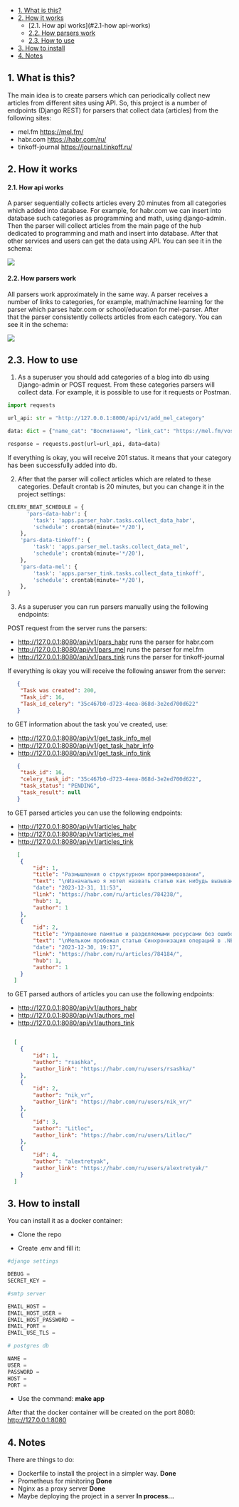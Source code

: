 + [1. What is this?](#1-what-is-this)
+ [2. How it works](#2-how-it-works)
  + [2.1. How api works](#2.1-how api-works)
  + [2.2. How parsers work](#2.2-how-parsers-work)
  + [2.3. How to use](#2.3-how-to-use)
+ [3. How to install](#3-how-to-install)
+ [4. Notes ](#4-notes )


## 1. What is this?

The main idea is to create parsers which can periodically collect new articles
from different sites using API. So, this project is a number of endpoints (Django REST) for parsers that collect data (articles) from the following sites:

+ mel.fm https://mel.fm/
+ habr.com https://habr.com/ru/
+ tinkoff-journal https://journal.tinkoff.ru/


## 2. How it works


#### 2.1. How api works

A parser sequentially collects articles every 20 minutes from all categories which added into database.
For example, for habr.com we can insert into database such categories as programming and math, using django-admin.
Then the parser will collect articles from the main page of the hub dedicated to programming and math and insert into database. 
After that other services and users can get the data using API.
You can see it in the schema:

![](https://github.com/iriskin77/Habr_parser_api/blob/master/images/dj_pars.png)

#### 2.2. How parsers work

All parsers work approximately in the same way. A parser receives a number of links to categories, for example,
math/machine learning for the parser which parses habr.com or school/education for mel-parser. After that the parser
consistently collects articles from each category. You can see it in the schema:

![](https://github.com/iriskin77/Habr_parser_api/blob/master/images/drf_api_parsers.png)

## 2.3. How to use

1) As a superuser you should add categories of a blog into db using Django-admin or POST request.
From these categories parsers will collect data.
For example, it is possible to use for it requests or Postman. 

```python
import requests

url_api: str = "http://127.0.0.1:8000/api/v1/add_mel_category"

data: dict = {"name_cat": "Воспитание", "link_cat": "https://mel.fm/vospitaniye"}

response = requests.post(url=url_api, data=data)

```
If everything is okay, you will receive 201 status. 
it means that your category has been successfully added into db.

2) After that the parser will collect articles which are related to these categories. 
Default crontab is 20 minutes, but you can change it in the project settings:

```python
CELERY_BEAT_SCHEDULE = {
      'pars-data-habr': {
        'task': 'apps.parser_habr.tasks.collect_data_habr',
        'schedule': crontab(minute='*/20'),
    },
    'pars-data-tinkoff': {
        'task': 'apps.parser_mel.tasks.collect_data_mel',
        'schedule': crontab(minute='*/20'),
    },
    'pars-data-mel': {
        'task': 'apps.parser_tink.tasks.collect_data_tinkoff',
        'schedule': crontab(minute='*/20'),
    },
}
```

3) As a superuser you can run parsers manually using the following endpoints:

POST request from the server runs the parsers:

+ http://127.0.0.1:8080/api/v1/pars_habr runs the parser for habr.com
+ http://127.0.0.1:8080/api/v1/pars_mel runs the parser for mel.fm
+ http://127.0.0.1:8080/api/v1/pars_tink runs the parser for tinkoff-journal

If everything is okay you will receive the following answer from the server:
```json
   {
    "Task was created": 200,
    "Task_id": 16,
    "Task_id_celery": "35c467b0-d723-4eea-868d-3e2ed700d622"
   }
```

to GET information about the task you`ve created, use:

+ http://127.0.0.1:8080/api/v1/get_task_info_mel
+ http://127.0.0.1:8080/api/v1/get_task_habr_info
+ http://127.0.0.1:8080/api/v1/get_task_info_tink

```json
   {
    "task_id": 16,
    "celery_task_id": "35c467b0-d723-4eea-868d-3e2ed700d622",
    "task_status": "PENDING",
    "task_result": null
   }
```

to GET parsed articles you can use the following endpoints:

+ http://127.0.0.1:8080/api/v1/articles_habr
+ http://127.0.0.1:8080/api/v1/articles_mel
+ http://127.0.0.1:8080/api/v1/articles_tink

```json
   [
    {
        "id": 1,
        "title": "Размышления о структурном программировании",
        "text": "\nИзначально я хотел назвать статью как нибудь вызывающе, например, \"Как наука может превращаться в религию\..."
        "date": "2023-12-31, 11:53",
        "link": "https://habr.com/ru/articles/784238/",
        "hub": 1,
        "author": 1
    },
    {
        "id": 2,
        "title": "Управление памятью и разделяемыми ресурсами без ошибок",
        "text": "\nМельком пробежал статью Синхронизация операций в .NET на примерах / Хабр, после чего..."
        "date": "2023-12-30, 19:17",
        "link": "https://habr.com/ru/articles/784184/",
        "hub": 1,
        "author": 1
    }
  ]
```

to GET parsed authors of articles you can use the following endpoints:

+ http://127.0.0.1:8080/api/v1/authors_habr
+ http://127.0.0.1:8080/api/v1/authors_mel
+ http://127.0.0.1:8080/api/v1/authors_tink

```json

  [
    {
        "id": 1,
        "author": "rsashka",
        "author_link": "https://habr.com/ru/users/rsashka/"
    },
    {
        "id": 2,
        "author": "nik_vr",
        "author_link": "https://habr.com/ru/users/nik_vr/"
    },
    {
        "id": 3,
        "author": "Litloc",
        "author_link": "https://habr.com/ru/users/Litloc/"
    },
    {
        "id": 4,
        "author": "alextretyak",
        "author_link": "https://habr.com/ru/users/alextretyak/"
    }
  ]  

```

## 3. How to install

You can install it as a docker container:

+ Clone the repo

+ Create .env and fill it:

```python
#django settings

DEBUG = 
SECRET_KEY = 

#smtp server

EMAIL_HOST = 
EMAIL_HOST_USER = 
EMAIL_HOST_PASSWORD = 
EMAIL_PORT = 
EMAIL_USE_TLS = 

# postgres db

NAME =
USER =
PASSWORD =
HOST =
PORT =

```

+ Use the command: <strong>make app</strong>

After that the docker container will be created on the port 8080: http://127.0.0.1:8080

## 4. Notes 

There are things to do:

+ Dockerfile to install the project in a simpler way. <strong>Done</strong>
+ Prometheus for minitoring <strong>Done</strong>
+ Nginx as a proxy server <strong>Done</strong>
+ Maybe deploying the project in a server <strong>In process...</strong>
